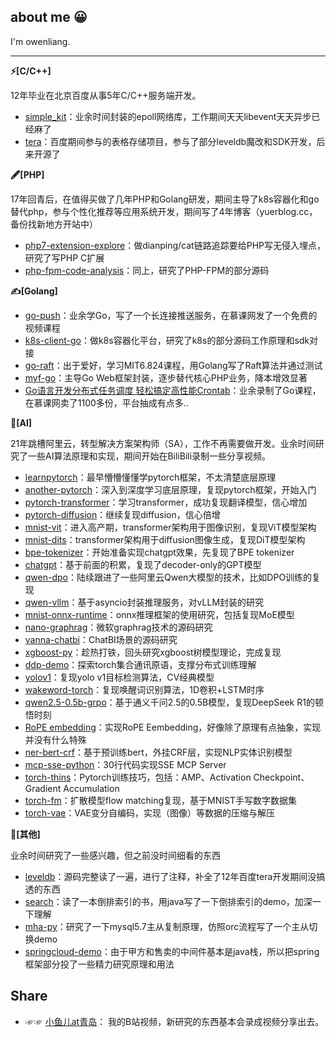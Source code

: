 ## about me 😀

I'm owenliang.

---

**⚡[C/C++]**

12年毕业在北京百度从事5年C/C++服务端开发。

* [simple_kit](https://github.com/owenliang/simple_kit)：业余时间封装的epoll网络库，工作期间天天libevent天天异步已经麻了
* [tera](https://github.com/baidu/tera)：百度期间参与的表格存储项目，参与了部分leveldb魔改和SDK开发，后来开源了

**🖋[PHP]**

17年回青后，在值得买做了几年PHP和Golang研发，期间主导了k8s容器化和go替代php，参与个性化推荐等应用系统开发，期间写了4年博客（yuerblog.cc，备份找新地方开站中）

* [php7-extension-explore](https://github.com/owenliang/php7-extension-explore)：做dianping/cat链路追踪要给PHP写无侵入埋点，研究了写PHP C扩展
* [php-fpm-code-analysis](https://github.com/owenliang/php-fpm-code-analysis)：同上，研究了PHP-FPM的部分源码

**✍️[Golang]**

* [go-push](https://github.com/owenliang/go-push)：业余学Go，写了一个长连接推送服务，在慕课网发了一个免费的视频课程
* [k8s-client-go](https://github.com/owenliang/k8s-client-go)：做k8s容器化平台，研究了k8s的部分源码工作原理和sdk对接
* [go-raft](https://github.com/owenliang/go-raft)：出于爱好，学习MIT6.824课程，用Golang写了Raft算法并通过测试
* [myf-go](https://github.com/owenliang/myf-go)：主导Go Web框架封装，逐步替代核心PHP业务，降本增效显著
* [Go语言开发分布式任务调度 轻松搞定高性能Crontab](https://coding.m.imooc.com/classindex.html?cid=281)：业余录制了Go课程，在慕课网卖了1100多份，平台抽成有点多..

**🏃[AI]**

21年跳槽阿里云，转型解决方案架构师（SA），工作不再需要做开发。业余时间研究了一些AI算法原理和实现，期间开始在BiliBili录制一些分享视频。

* [learnpytorch](https://github.com/owenliang/learnpytorch)：最早懵懵懂懂学pytorch框架，不太清楚底层原理
* [another-pytorch](https://github.com/owenliang/another-pytorch)：深入到深度学习底层原理，复现pytorch框架，开始入门
* [pytorch-transformer](https://github.com/owenliang/pytorch-transformer)：学习transformer，成功复现翻译模型，信心增加
* [pytorch-diffusion](https://github.com/owenliang/pytorch-diffusion)：继续复现diffusion，信心倍增
* [mnist-vit](https://github.com/owenliang/mnist-vit)：进入高产期，transformer架构用于图像识别，复现ViT模型架构
* [mnist-dits](https://github.com/owenliang/mnist-dits)：transformer架构用于diffusion图像生成，复现DiT模型架构
* [bpe-tokenizer](https://github.com/owenliang/bpe-tokenizer)：开始准备实现chatgpt效果，先复现了BPE tokenizer
* [chatgpt](https://github.com/owenliang/chatgpt)：基于前面的积累，复现了decoder-only的GPT模型
* [qwen-dpo](https://github.com/owenliang/qwen-dpo)：陆续跟进了一些阿里云Qwen大模型的技术，比如DPO训练的复现
* [qwen-vllm](https://github.com/owenliang/qwen-vllm)：基于asyncio封装推理服务，对vLLM封装的研究
* [mnist-onnx-runtime](https://github.com/owenliang/mnist-onnx-runtime)：onnx推理框架的使用研究，包括复现MoE模型
* [nano-graphrag](https://github.com/owenliang/nano-graphrag)：微软graphrag技术的源码研究
* [vanna-chatbi](https://github.com/owenliang/vanna-chatbi)：ChatBI场景的源码研究
* [xgboost-py](https://github.com/owenliang/xgboost-py)：趁热打铁，回头研究xgboost树模型理论，完成复现
* [ddp-demo](https://github.com/owenliang/ddp-demo)：探索torch集合通讯原语，支撑分布式训练理解
* [yolov1](https://github.com/owenliang/yolov1)：复现yolo v1目标检测算法，CV经典模型
* [wakeword-torch](https://github.com/owenliang/wakeword-torch)：复现唤醒词识别算法，1D卷积+LSTM时序
* [qwen2.5-0.5b-grpo](https://github.com/owenliang/qwen2.5-0.5b-grpo)：基于通义千问2.5的0.5B模型，复现DeepSeek R1的顿悟时刻
* [RoPE embedding](https://github.com/owenliang/RoPE)：实现RoPE Eembedding，好像除了原理有点抽象，实现并没有什么特殊
* [ner-bert-crf](https://github.com/owenliang/ner-bert-crf)：基于预训练bert，外挂CRF层，实现NLP实体识别模型
* [mcp-sse-python](https://github.com/owenliang/mcp-sse-python)：30行代码实现SSE MCP Server
* [torch-thins](https://github.com/owenliang/torch-thins)：Pytorch训练技巧，包括：AMP、Activation Checkpoint、Gradient Accumulation
* [torch-fm](https://github.com/owenliang/torch-fm)：扩散模型flow matching复现，基于MNIST手写数字数据集
* [torch-vae](https://github.com/owenliang/torch-vae)：VAE变分自编码，实现（图像）等数据的压缩与解压

**🥋[其他]**

业余时间研究了一些感兴趣，但之前没时间细看的东西

* [leveldb](https://github.com/owenliang/leveldb)：源码完整读了一遍，进行了注释，补全了12年百度tera开发期间没搞透的东西
* [search](https://github.com/owenliang/search)：读了一本倒排索引的书，用java写了一下倒排索引的demo，加深一下理解
* [mha-py](https://github.com/owenliang/mha-py)：研究了一下mysql5.7主从复制原理，仿照orc流程写了一个主从切换demo
* [springcloud-demo](https://github.com/owenliang/springcloud-demo)：由于甲方和售卖的中间件基本是java栈，所以把spring框架部分投了一些精力研究原理和用法

Share
--- 

* ☞☞ [小鱼儿at青岛](https://space.bilibili.com/288748846/video)： 我的B站视频，新研究的东西基本会录成视频分享出去。
